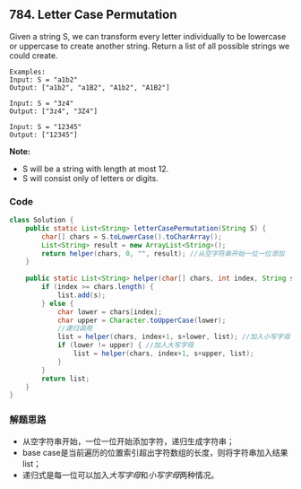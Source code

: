 ## 784. Letter Case Permutation

Given a string S, we can transform every letter individually to be lowercase or uppercase to create another string.  Return a list of all possible strings we could create.

```
Examples:
Input: S = "a1b2"
Output: ["a1b2", "a1B2", "A1b2", "A1B2"]

Input: S = "3z4"
Output: ["3z4", "3Z4"]

Input: S = "12345"
Output: ["12345"]
```

**Note:**

* S will be a string with length at most 12.
* S will consist only of letters or digits.

### Code

```java
class Solution {
    public static List<String> letterCasePermutation(String S) {
        char[] chars = S.toLowerCase().toCharArray();
        List<String> result = new ArrayList<String>();
        return helper(chars, 0, "", result); //从空字符串开始一位一位添加
    }
    
    public static List<String> helper(char[] chars, int index, String s, List<String> list) {
        if (index >= chars.length) {
            list.add(s);
        } else {
            char lower = chars[index];
            char upper = Character.toUpperCase(lower);
            //递归调用
            list = helper(chars, index+1, s+lower, list); //加入小写字母
            if (lower != upper) { //加入大写字母
                list = helper(chars, index+1, s+upper, list);
            }
        } 
        return list;
    } 
}
```

### 解题思路

* 从空字符串开始，一位一位开始添加字符，递归生成字符串；
* base case是当前遍历的位置索引超出字符数组的长度，则将字符串加入结果list；
* 递归式是每一位可以加入*大写字母*和*小写字母*两种情况。